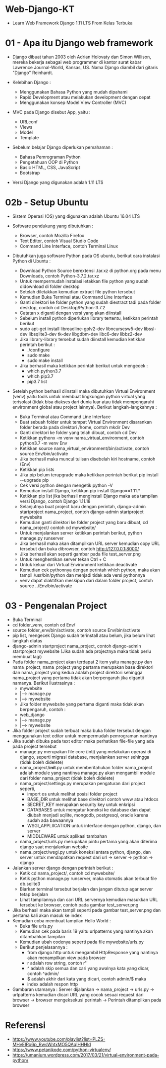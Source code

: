 # Web-Django-KT

- Learn Web Framework Django 1.11 LTS From Kelas Terbuka

# 01 - Apa itu Django web framework

- Django dibuat tahun 2003 oleh Adrian Holovaty dan Simon Willison, mereka bekerja sebagai web programmer di kantor surat kabar Lawrence Journal-World, Kansas, US. Nama Django diambil dari gitaris "Django" Reinhardt.

- Kelebihan Django :
    - Menggunakan Bahasa Python yang mudah dipahami
    - Rapid Development atau melakukan development dengan cepat
    - Menggunakan konsep Model View Controller (MVC)

- MVC pada Django disebut App, yaitu :
    - URLconf
    - Views
    - Model
    - Template

- Sebelum belajar Django diperlukan pemahaman :
    - Bahasa Pemrograman Python
    - Pengetahuan OOP di Python
    - Basic HTML, CSS, JavaScript
    - Bootstrap

- Versi Django yang digunakan adalah 1.11 LTS

# 02b - Setup Ubuntu

- Sistem Operasi (OS) yang digunakan adalah Ubuntu 16.04 LTS

- Software pendukung yang dibutuhkan :
    - Browser, contoh Mozilla Firefox
    - Text Editor, contoh Visual Studio Code
    - Command Line Interface, contoh Terminal Linux

- Dibutuhkan juga software Python pada OS ubuntu, berikut cara instalasi Python di Ubuntu :
    - Download Python Source berextensi .tar.xz di python.org pada menu Downloads, contoh Python-3.7.2.tar.xz
    - Untuk mempermudah instalasi letakkan file python yang sudah didownload di folder desktop
    - Setelah diletakkan kemudian extract file python tersebut
    - Kemudian Buka Terminal atau Command Line Interface
    - Ganti direktori ke folder python yang sudah diextract tadi pada folder desktop, contoh cd Desktop/Python-3.7.2
    - Catatan x diganti dengan versi yang akan diinstall
    - Sebelum install python diperlukan library tertentu, ketikkan perintah berikut
    - sudo apt-get install libreadline-gplv2-dev libncursesw5-dev libssl-dev libsqlite3-dev tk-dev libgdbm-dev libc6-dev libbz2-dev
    - Jika library-library tersebut sudah diinstall kemudian ketikkan perintah berikut :
        - ./configure
        - sudo make
        - sudo make install
    - Jika berhasil maka ketikkan perintah berikut untuk mengecek :
        - which python3.7
        - which pip3.7
        - pip3.7 list

- Setelah python berhasil diinstall maka dibutuhkan Virtual Environment (venv) yaitu tools untuk membuat lingkungan python virtual yang terisolasi (tidak bisa diakses dari dunia luar atau tidak mempengaruhi environment global atau project lainnya). Berikut langkah-langkahnya :
    - Buka Terminal atau Command Line Interface
    - Buat sebuah folder untuk tempat Virtual Environment disarankan folder berada pada direktori /home, contoh mkdir Dev
    - Ganti direktori ke folder yang telah dibuat, contoh cd Dev
    - Ketikkan pythonx -m venv nama_virtual_environment, contoh python3.7 -m venv Env
    - Ketikkan source nama_virtual_environment/bin/activate, contoh source Env/bin/activate
    - Jika berhasil maka muncul tulisan disebelah kiri hostname, contoh (Env)
    - Ketikkan pip lists
    - Jika pip belum terupgrade maka ketikkan perintah berikut pip install --upgrade pip
    - Cek versi python dengan mengetik python -V
    - Kemudian install Django, ketikkan pip install Django==1.11.*
    - Ketikkan pip list jika berhasil menginstall Django maka ada tampilan versi Django, contoh Django 1.11.18
    - Selanjutnya buat project baru dengan perintah, django-admin startproject nama_project, contoh django-admin startproject mywebsite
    - Kemudian ganti direktori ke folder project yang baru dibuat, cd nama_project/ contoh cd mywebsite/
    - Untuk menjalankan server ketikkan perintah berikut, python manage.py runserver
    - Jika berhasil maka akan ditampilkan URL server kemudian copy URL tersebut dan buka dibrowser, contoh http://127.0.0.1:8000/
    - Jika berhasil akan seperti gambar pada file test_server.png
    - Untuk menghentikan server tekan Ctrl + C
    - Untuk keluar dari Virtual Environment ketikkan deactivate
    - Kemudian cek pythonnya dengan perintah which python, maka akan tampil /usr/bin/python dan menjadi tidak ada versi pythonnya
    - venv dapat diaktifkan meskipun dari dalam folder project, contoh source ../Env/bin/activate

# 03 - Pengenalan Project

- Buka Terminal
- cd folder_venv, contoh cd Env/
- source folder_env/bin/activate, contoh source Env/bin/activate
- pip list, mengecek Django sudah terinstall atau belum, jika belum lihat langkah diatas
- django-admin startproject nama_project, contoh django-admin startproject mywebsite (Jika sudah ada projectnya maka tidak perlu membuat lagi)
- Pada folder nama_project akan terdapat 2 item yaitu manage.py dan nama_project, nama_project yang pertama merupakan base direktori dan nama_project yang kedua adalah project direktori sehingga nama_project yang pertama tidak akan berpengaruh jika digantii namanya. Berikut ilustrasinya :
    - mywebsite
    -   |--> manage.py
    -   |--> mywebsite
    - Jika folder mywebsite yang pertama diganti maka tidak akan berpengaruh, contoh :
    - web_django
    -   |--> manage.py
    -   |--> mywebsite
- Jika folder project sudah terbuat maka buka folder tersebut dengan menggunakan text editor untuk mempermudah pemrograman nantinya
- Jika sudah dibuka pada text editor maka perhatikan file-file yang ada pada project tersebut
    - manage.py merupakan file core (inti) yang melakukan operasi di django, seperti migrasi database, menjalankan server sehingga (tidak boleh didelete)
    - nama_project/__init__.py untuk memberitahukan folder nama_project adalah module yang nantinya manage.py akan mengambil module dari folder nama_project (tidak boleh didelete)
    - nama_project/settings.py merupakan pengaturan dari project seperti, 
        - import os untuk melihat posisi folder project
        - BASE_DIR untuk melihat base direktori contoh www atau htdocs
        - SECRET_KEY merupakan security key untuk enkripsi
        - DATABASES untuk mengatur koneksi ke database dan dapat diubah menjadi sqllite, mongodb, postgresql, oracle karena sudah ada bawaannya
        - WSGI_APPLIICATION untuk interface dengan python, django, dan server
        - MIDDLEWARE untuk aplikasi tambahan        
    - nama_project/urls.py merupakan pintu pertama yang akan diterima django saat menjalankan website
    - nama_project/wsgi.py untuk koneksi antara python, django, dan server untuk mendapatkan request dari url -> server -> python -> django
- Jalankan server django dengan perintah berikut :
    - Ketik cd nama_project/, contoh cd mywebsite/
    - Ketik python manage.py runserver, maka otomatis akan terbuat file db.sqlite3
    - Biarkan terminal tersebut berjalan dan jangan ditutup agar server tetap berjalan
    - Lihat tampilannya dan cari URL servernya kemudian masukkan URL tersebut ke browser, contoh pada gambar test_server.png
- Jika berhasil maka akan tampil seperti pada gambar test_server.png dan pertama kali akan masuk ke index
- Kemudian coba membuat tampilan Hello World :
    - Buka file urls.py
    - Kemudian cek pada baris 19 yaitu urlpatterns yang nantinya akan ditambahkan tampilan
    - Kemudian ubah codenya seperti pada file mywebsite/urls.py
    - Berikut penjelasannya :
        - from django.http untuk mengambil HttpResponse yang nantinya akan menampilkan view pada browser
        - r adalah row string, contoh r''
        - ^ adalah skip semua dan cari yang awalnya kata yang dicar, contoh ^admin/
        - $ adalah akhir dari kata yang dicari, contoh admin/$ maka
        - index adalah respon http
- Gambaran utamanya : Server dijalankan -> nama_project -> urls.py -> urlpatterns kemudian dicari URL yang cocok sesuai request dari browser -> browser mengeksekusi perintah -> Perintah ditampilkan pada browser

# Referensi

- https://www.youtube.com/playlist?list=PLZS-MHyEIRo6p_RwsWntxMO5QAqIHHHld
- https://www.petanikode.com/python-virtualenv/
- https://umanium.wordpress.com/2017/03/21/virtual-environment-pada-python/
    
